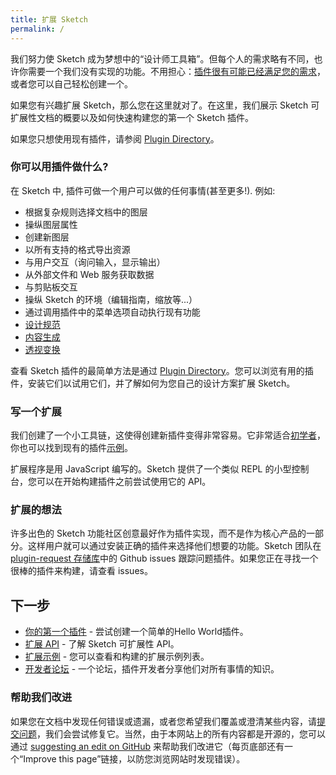 ```yaml
---
title: 扩展 Sketch
permalink: /
---
```


我们努力使 Sketch 成为梦想中的“设计师工具箱”。但每个人的需求略有不同，也许你需要一个我们没有实现的功能。不用担心：[插件很有可能已经满足您的需求](https://sketchapp.com/extensions/plugins/)，或者您可以自己轻松创建一个。

如果您有兴趣扩展 Sketch，那么您在这里就对了。在这里，我们展示 Sketch 可扩展性文档的概要以及如何快速构建您的第一个 Sketch 插件。

如果您只想使用现有插件，请参阅 [Plugin Directory](https://sketchapp.com/extensions/plugins/)。

### 你可以用插件做什么?

在 Sketch 中, 插件可做一个用户可以做的任何事情(甚至更多!). 例如:

* 根据复杂规则选择文档中的图层
* 操纵图层属性
* 创建新图层
* 以所有支持的格式导出资源
* 与用户交互（询问输入，显示输出）
* 从外部文件和 Web 服务获取数据
* 与剪贴板交互
* 操纵 Sketch 的环境（编辑指南，缩放等...）
* 通过调用插件中的菜单选项自动执行现有功能
* [设计规范](https://github.com/utom/sketch-measure)
* [内容生成](https://github.com/timuric/Content-generator-sketch-plugin)
* [透视变换](https://github.com/jamztang/MagicMirror)

查看 Sketch 插件的最简单方法是通过 [Plugin Directory](https://sketchapp.com/extensions/plugins/)。您可以浏览有用的插件，安装它们以试用它们，并了解如何为您自己的设计方案扩展 Sketch。

### 写一个扩展

我们创建了一个小工具链，这使得创建新插件变得非常容易。它非常适合[初学者](/guides/first-plugin)，你也可以找到现有的插件[示例](https://github.com/BohemianCoding/SketchAPI/tree/develop/examples/)。

扩展程序是用 JavaScript 编写的。Sketch 提供了一个类似 REPL 的小型控制台，您可以在开始构建插件之前尝试使用它的 API。

### 扩展的想法

许多出色的 Sketch 功能社区创意最好作为插件实现，而不是作为核心产品的一部分。这样用户就可以通过安装正确的插件来选择他们想要的功能。Sketch 团队在[plugin-request 存储库](https://github.com/sketchplugins/plugin-requests/issues)中的 Github issues 跟踪问题插件。如果您正在寻找一个很棒的插件来构建，请查看 issues。

## 下一步

* [你的第一个插件](/guides/first-plugin) - 尝试创建一个简单的Hello World插件。
* [扩展 API](/reference/) - 了解 Sketch 可扩展性 API。
* [扩展示例](https://github.com/BohemianCoding/SketchAPI/tree/develop/examples/) - 您可以查看和构建的扩展示例列表。
* [开发者论坛](http://sketchplugins.com/) - 一个论坛，插件开发者分享他们对所有事情的知识。

### 帮助我们改进

如果您在文档中发现任何错误或遗漏，或者您希望我们覆盖或澄清某些内容，请[提交问题](https://github.com/BoltDoggy/SketchAPI-CN/issues)，我们会尝试修复它。当然，由于本网站上的所有内容都是开源的，您可以通过 [suggesting an edit on GitHub](https://github.com/BoltDoggy/SketchAPI-CN/) 来帮助我们改进它（每页底部还有一个“Improve this page”链接，以防您浏览网站时发现错误）。